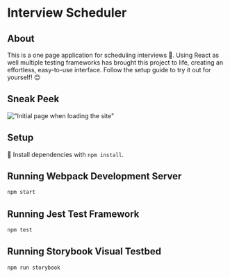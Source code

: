 # Interview Scheduler
## About
This is a one page application for scheduling interviews 🎉. Using React as well multiple testing frameworks has brought this project to life, creating an effortless, easy-to-use interface. Follow the setup guide to try it out for yourself! 😊

## Sneak Peek
!["Initial page when loading the site"]()

## Setup

🚨 Install dependencies with `npm install`.

## Running Webpack Development Server

```sh
npm start
```

## Running Jest Test Framework

```sh
npm test
```

## Running Storybook Visual Testbed

```sh
npm run storybook
```
